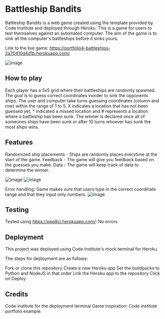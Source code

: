 # Battleship Bandits

Battleship Bandits is a web game created using the template provided by Code Institute and deployed through Heroku. This is a game for users to test themselves against an automated computer. The aim of the game is to sink all the computer's battleships before it sinks yours.

Link to the live game: https://portfolio4-battleships-2a70410d4d1b.herokuapp.com/

![image](https://github.com/zyprech/portf4/assets/161986102/0092b144-d3b7-49a1-b04e-9e2b099d732b)

## How to play

Each player has a 5x5 grid where their battleships are randomly spawned. The goal is to guess correct coordinates inorder to sink the opponents ships.
The user and computer take turns guessing coordinates (column and row) within the range of 1 to 5.
X indicates a location that has not been guessed yet, * indicated a missed location and # represents a location where a battleship has been sunk.
The winner is declared once all of someones ships have been sunk or after 10 turns whoever has sunk the most ships wins.


## Features

Randomized ship placements - Ships are randomly places everytime at the start of the game.
Feedback - The game will give you feedback based on the guesses you make.
Data - The game will keep track of data to determine the winner.

![image](https://github.com/zyprech/portf4/assets/161986102/598d7721-9265-4229-9744-9d1b1d8e760c)
![image](https://github.com/zyprech/portf4/assets/161986102/13f860fc-27c1-4f34-886d-364fa2862346)

Error handling: Game makes sure that users type in the correct coordinate range and that they input only numbers.
![image](https://github.com/zyprech/portf4/assets/161986102/17aebfc3-3e6d-47ed-86a8-17eed730a688)


## Testing

Tested using https://pep8ci.herokuapp.com/: No errors


## Deployment

This project was deployed using Code Institute's mock terminal for Heroku.

The steps for deployment are as follows:

Fork or clone this repository
Create a new Heroku app
Set the buildpacks to Python and NodeJS in that order
Link the Heroku app to the repository
Click on Deploy


## Credits

Code institute for the deployment terminal
Game inspiration: Code institute portfolio example.



